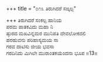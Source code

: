 +++
title = "೦೧೩ ತಿರುಗಿದರೆ ಸಙ್ಕಲ್ಪ"

+++
ತಿರುಗಿದರೆ ಸಂಕಲ್ಪ ಹಾನಿಯ  
ಪರಮ ಪಾತಕವಿದು ಮಹಾ ನಿ  
ಷ್ಠುರದ ಮಖವಿನ್ನಮರ ಮುನಿಪತಿ ದೇವಲೋಕದಲಿ   
ಹರಹುವನು ಪರಿಹಾಸ್ಯಮಯ ಸಾ  
ಗರವ  ದಾಟಿಸು ಜೀಯ ಭವಸಾ  
ಗರದಿನಿದು ಮಿಗಿಲೇ ಮುರಾಂತಕಯೆಂದನಾ ಭೂಪ     ॥13॥